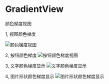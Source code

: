 # GradientView
 颜色梯度视图

1, 视图颜色梯度

![颜色梯度视图](https://github.com/liwangwang123/GradientView/blob/master/%E6%A2%AF%E5%BA%A6%E8%A7%86%E5%9B%BE/%E6%A2%AF%E5%BA%A6%E8%A7%86%E5%9B%BE/%E5%9B%BE%E7%89%871.jpeg)

2, 按钮颜色梯度
![按钮颜色梯度视图](https://github.com/liwangwang123/GradientView/blob/master/%E6%A2%AF%E5%BA%A6%E8%A7%86%E5%9B%BE/%E6%A2%AF%E5%BA%A6%E8%A7%86%E5%9B%BE/%E5%9B%BE%E7%89%872.jpeg)

3, 文字颜色梯度显示
![文字颜色梯度显示](https://github.com/liwangwang123/GradientView/blob/master/%E6%A2%AF%E5%BA%A6%E8%A7%86%E5%9B%BE/%E6%A2%AF%E5%BA%A6%E8%A7%86%E5%9B%BE/%E5%9B%BE%E7%89%873.jpeg)

4, 图片形状颜色梯度显示
![图片形状颜色梯度显示](https://github.com/liwangwang123/GradientView/blob/master/%E6%A2%AF%E5%BA%A6%E8%A7%86%E5%9B%BE/%E6%A2%AF%E5%BA%A6%E8%A7%86%E5%9B%BE/%E5%9B%BE%E7%89%874.jpeg)
